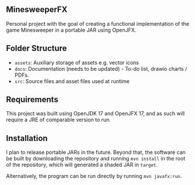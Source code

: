 ## MinesweeperFX

Personal project with the goal of creating a functional implementation of the game Minesweeper in a portable JAR using OpenJFX.

## Folder Structure

- `assets`: Auxiliary storage of assets e.g. vector icons
- `docs`: Documentation (needs to be updated) - To-do list, drawio charts / PDFs.
- `src`: Source files and asset files used at runtime 

## Requirements

This project was built using OpenJDK 17 and OpenJFX 17, and as such will require a JRE of comparable version to run.

## Installation

I plan to release portable JARs in the future. Beyond that, the software can be built by downloading the repository and running `mvn install` in the root of the repository, which will generated a shaded JAR in `target`.

Alternatively, the program can be run directly by running `mvn javafx:run`.
